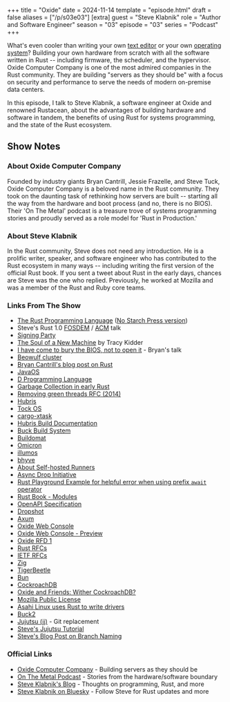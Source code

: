 +++
title = "Oxide"
date = 2024-11-14
template = "episode.html"
draft = false
aliases = ["/p/s03e03"]
[extra]
guest = "Steve Klabnik"
role = "Author and Software Engineer"
season = "03"
episode = "03"
series = "Podcast"
+++

What's even cooler than writing your own [text editor](/podcast/s03e01-zed/) or your own [operating system](/podcast/s02e07-system76/)? Building your own hardware from scratch with all the software written in Rust -- including firmware, the scheduler, and the hypervisor. 
Oxide Computer Company is one of the most admired companies in the Rust community. They are building "servers as they should be" with a focus on security and performance to serve the needs of modern on-premise data centers.

In this episode, I talk to Steve Klabnik, a software engineer at Oxide and renowned Rustacean, about the advantages of building hardware and software in tandem, the benefits of using Rust for systems programming, and the state of the Rust ecosystem. 

<!-- more -->

## Show Notes

### About Oxide Computer Company

Founded by industry giants Bryan Cantrill, Jessie Frazelle, and Steve Tuck, Oxide Computer Company is a beloved name in the Rust community. They took on the daunting task of rethinking how servers are built -- starting all the way from the hardware and boot process (and no, there is no BIOS).
Their 'On The Metal' podcast is a treasure trove of systems programming stories and proudly served as a role model for 'Rust in Production.'

### About Steve Klabnik

In the Rust community, Steve does not need any introduction. He is a prolific writer, speaker, and software engineer who has contributed to the Rust ecosystem in many ways -- including writing the first version of the official Rust book. If you sent a tweet about Rust in the early days, chances are Steve was the one who replied. Previously, he worked at Mozilla and was a member of the Rust and Ruby core teams. 

### Links From The Show

- [The Rust Programming Language](https://doc.rust-lang.org/book/) ([No Starch Press version](https://nostarch.com/Rust))
- Steve's Rust 1.0 [FOSDEM](https://archive.fosdem.org/2015/schedule/event/the_story_of_rust/) / [ACM](https://www.youtube.com/watch?v=79PSagCD_AY) talk
- [Signing Party](https://folklore.org/Signing_Party.html?sort=date)
- [The Soul of a New Machine](https://en.wikipedia.org/wiki/The_Soul_of_a_New_Machine) by Tracy Kidder
- [I have come to bury the BIOS, not to open it](https://www.osfc.io/2022/talks/i-have-come-to-bury-the-bios-not-to-open-it-the-need-for-holistic-systems/) - Bryan's talk
- [Beowulf cluster](https://en.wikipedia.org/wiki/Beowulf_cluster)
- [Bryan Cantrill's blog post on Rust](https://bcantrill.dtrace.org/2018/09/18/falling-in-love-with-rust/)
- [JavaOS](https://en.wikipedia.org/wiki/JavaOS)
- [D Programming Language](https://dlang.org/)
- [Garbage Collection in early Rust](https://pcwalton.github.io/_posts/2013-06-02-removing-garbage-collection-from-the-rust-language.html)
- [Removing green threads RFC (2014)](https://github.com/rust-lang/rfcs/blob/master/text/0230-remove-runtime.md)
- [Hubris](https://github.com/oxidecomputer/hubris)
- [Tock OS](https://tockos.org/)
- [cargo-xtask](https://github.com/matklad/cargo-xtask)
- [Hubris Build Documentation](https://github.com/oxidecomputer/hubris#build)
- [Buck Build System](https://buck.build/)
- [Buildomat](https://github.com/oxidecomputer/buildomat)
- [Omicron](https://github.com/oxidecomputer/omicron)
- [illumos](https://illumos.org/)
- [bhyve](https://bhyve.org/)
- [About Self-hosted Runners](https://docs.github.com/en/actions/hosting-your-own-runners/managing-self-hosted-runners/about-self-hosted-runners)
- [Async Drop Initiative](https://rust-lang.github.io/async-fundamentals-initiative/roadmap/async_drop.html)
- [Rust Playground Example for helpful error when using prefix `await` operator](https://play.rust-lang.org/?version=stable&mode=debug&edition=2021&code=async+fn+f()+%7B%0A++++await+f()%0A%7D)
- [Rust Book - Modules](https://doc.rust-lang.org/book/ch07-02-defining-modules-to-control-scope-and-privacy.html)
- [OpenAPI Specification](https://swagger.io/specification/)
- [Dropshot](https://github.com/oxidecomputer/dropshot/)
- [Axum](https://github.com/tokio-rs/axum)
- [Oxide Web Console](https://github.com/oxidecomputer/console)
- [Oxide Web Console - Preview](https://console-preview.oxide.computer/projects)
- [Oxide RFD 1](https://rfd.shared.oxide.computer/rfd/0001)
- [Rust RFCs](https://rust-lang.github.io/rfcs/)
- [IETF RFCs](https://en.wikipedia.org/wiki/Request_for_Comments)
- [Zig](https://ziglang.org/)
- [TigerBeetle](https://tigerbeetle.com/)
- [Bun](https://bun.sh/)
- [CockroachDB](https://www.cockroachlabs.com/)
- [Oxide and Friends: Wither CockroachDB?](https://oxide.computer/podcasts/oxide-and-friends/2052742)
- [Mozilla Public License](https://choosealicense.com/licenses/mpl-2.0/)
- [Asahi Linux uses Rust to write drivers](https://asahilinux.org/)
- [Buck2](https://buck2.build/)
- [Jujutsu (jj)](https://martinvonz.github.io/jj/) - Git replacement
- [Steve's Jujutsu Tutorial](https://steveklabnik.github.io/jujutsu-tutorial/introduction/introduction.html)
- [Steve's Blog Post on Branch Naming](https://steveklabnik.com/writing/against-names/)

### Official Links

- [Oxide Computer Company](https://oxide.computer/) - Building servers as they should be
- [On The Metal Podcast](https://oxide.computer/podcasts/on-the-metal) - Stories from the hardware/software boundary
- [Steve Klabnik's Blog](https://words.steveklabnik.com/) - Thoughts on programming, Rust, and more
- [Steve Klabnik on Bluesky](https://bsky.app/profile/steveklabnik.com) - Follow Steve for Rust updates and more
